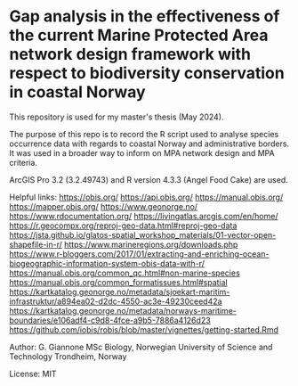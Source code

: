 # Gap analysis in the effectiveness of the current Marine Protected Area network design framework with respect to biodiversity conservation in coastal Norway
This repository is used for my master's thesis (May 2024).

The purpose of this repo is to record the R script used to analyse species occurrence data with regards to coastal Norway and administrative borders. It was used in a broader way to inform on MPA network design and MPA criteria.

ArcGIS Pro 3.2 (3.2.49743) and R version 4.3.3 (Angel Food Cake) are used.
 
 Helpful links:
   https://obis.org/
   https://api.obis.org/
   https://manual.obis.org/
   https://mapper.obis.org/
   https://www.geonorge.no/
   https://www.rdocumentation.org/
   https://livingatlas.arcgis.com/en/home/
   https://r.geocompx.org/reproj-geo-data.html#reproj-geo-data
   https://jsta.github.io/glatos-spatial_workshop_materials/01-vector-open-shapefile-in-r/
   https://www.marineregions.org/downloads.php
   https://www.r-bloggers.com/2017/01/extracting-and-enriching-ocean-biogeographic-information-system-obis-data-with-r/
   https://manual.obis.org/common_qc.html#non-marine-species
   https://manual.obis.org/common_formatissues.html#spatial
   https://kartkatalog.geonorge.no/metadata/sjoekart-maritim-infrastruktur/a894ea02-d2dc-4550-ac3e-49230ceed42a
   https://kartkatalog.geonorge.no/metadata/norways-maritime-boundaries/e106adf4-c9d8-4fce-a9b5-7886a4126d23
   https://github.com/iobis/robis/blob/master/vignettes/getting-started.Rmd
   
Author: G. Giannone
MSc Biology, Norwegian University of Science and Technology 
Trondheim, Norway

License: MIT
